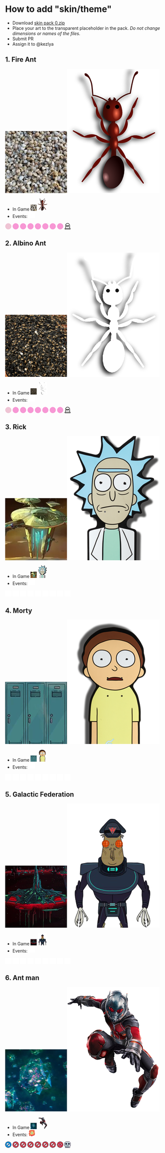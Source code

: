 # How to add "skin/theme"
- Download [skin pack 0.zip](./0.zip)
- Place your art to the transparent placeholder in the pack. *Do not change dimensions or names of the files.*
- Submit PR
- Assign it to @kezlya

## 1. Fire Ant

<img src="./1/hiveBig.png"><img src="./1/antBig.png">
- In Game <img src="./1/hive.png"> <img src="./1/ant.png">
- Events: <img src="./1/birth.png">
<img src="./1/noaction.png">
<img src="./1/slow.png">
<img src="./1/badmove.png">
<img src="./1/badload.png">
<img src="./1/badunload.png">
<img src="./1/badeat.png">
<img src="./1/collision.png">
<img src="./1/error.png">
<img src="./1/death.png">


## 2. Albino Ant

<img src="./2/hiveBig.png"><img src="./2/antBig.png">
- In Game <img src="./2/hive.png"> <img src="./2/ant.png">
- Events: <img src="./2/birth.png">
<img src="./2/noaction.png">
<img src="./2/slow.png">
<img src="./2/badmove.png">
<img src="./2/badload.png">
<img src="./2/badunload.png">
<img src="./2/badeat.png">
<img src="./2/collision.png">
<img src="./2/error.png">
<img src="./2/death.png">

## 3. Rick

<img src="./3/hiveBig.png"><img src="./3/antBig.png">
- In Game <img src="./3/hive.png"> <img src="./3/ant.png">
- Events: <img src="./3/birth.png">
<img src="./3/noaction.png">
<img src="./3/slow.png">
<img src="./3/badmove.png">
<img src="./3/badload.png">
<img src="./3/badunload.png">
<img src="./3/badeat.png">
<img src="./3/collision.png">
<img src="./3/error.png">
<img src="./3/death.png">

## 4. Morty

<img src="./4/hiveBig.png"><img src="./4/antBig.png">
- In Game <img src="./4/hive.png"> <img src="./4/ant.png">
- Events: <img src="./4/birth.png">
<img src="./4/noaction.png">
<img src="./4/slow.png">
<img src="./4/badmove.png">
<img src="./4/badload.png">
<img src="./4/badunload.png">
<img src="./4/badeat.png">
<img src="./4/collision.png">
<img src="./4/error.png">
<img src="./4/death.png">


## 5. Galactic Federation

<img src="./5/hiveBig.png"><img src="./5/antBig.png">
- In Game <img src="./5/hive.png"> <img src="./5/ant.png">
- Events: <img src="./5/birth.png">
<img src="./5/noaction.png">
<img src="./5/slow.png">
<img src="./5/badmove.png">
<img src="./5/badload.png">
<img src="./5/badunload.png">
<img src="./5/badeat.png">
<img src="./5/collision.png">
<img src="./5/error.png">
<img src="./5/death.png">


## 6. Ant man

<img src="./6/hiveBig.png"><img src="./6/antBig.png">
- In Game <img src="./6/hive.png"> <img src="./6/ant.png">
- Events: <img src="./6/birth.png">
<img src="./6/noaction.png">
<img src="./6/slow.png">
<img src="./6/badmove.png">
<img src="./6/badload.png">
<img src="./6/badunload.png">
<img src="./6/badeat.png">
<img src="./6/collision.png">
<img src="./6/error.png">
<img src="./6/death.png">
